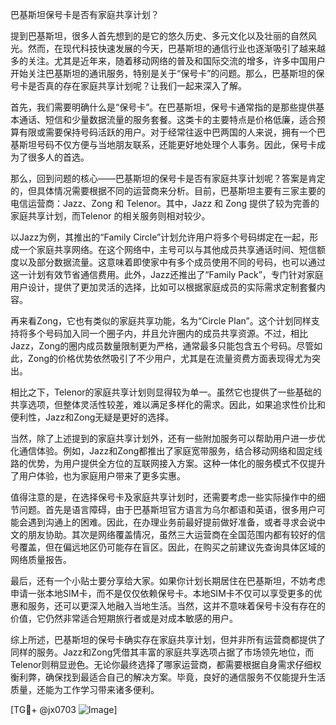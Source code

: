 巴基斯坦保号卡是否有家庭共享计划？

提到巴基斯坦，很多人首先想到的是它的悠久历史、多元文化以及壮丽的自然风光。然而，在现代科技快速发展的今天，巴基斯坦的通信行业也逐渐吸引了越来越多的关注。尤其是近年来，随着移动网络的普及和国际交流的增多，许多中国用户开始关注巴基斯坦的通讯服务，特别是关于“保号卡”的问题。那么，巴基斯坦的保号卡是否真的存在家庭共享计划呢？让我们一起来深入了解。

首先，我们需要明确什么是“保号卡”。在巴基斯坦，保号卡通常指的是那些提供基本通话、短信和少量数据流量的服务套餐。这类卡的主要特点是价格低廉，适合预算有限或需要保持号码活跃的用户。对于经常往返中巴两国的人来说，拥有一个巴基斯坦号码不仅方便与当地朋友联系，还能更好地处理个人事务。因此，保号卡成为了很多人的首选。

那么，回到问题的核心——巴基斯坦的保号卡是否有家庭共享计划呢？答案是肯定的，但具体情况需要根据不同的运营商来分析。目前，巴基斯坦主要有三家主要的电信运营商：Jazz、Zong 和 Telenor。其中，Jazz 和 Zong 提供了较为完善的家庭共享计划，而Telenor 的相关服务则相对较少。

以Jazz为例，其推出的“Family Circle”计划允许用户将多个号码绑定在一起，形成一个家庭共享网络。在这个网络中，主号可以与其他成员共享通话时间、短信额度以及部分数据流量。这意味着即使家中有多个成员使用不同的号码，也可以通过这一计划有效节省通信费用。此外，Jazz还推出了“Family Pack”，专门针对家庭用户设计，提供了更加灵活的选择，比如可以根据家庭成员的实际需求定制套餐内容。

再来看Zong，它也有类似的家庭共享功能，名为“Circle Plan”。这个计划同样支持将多个号码加入同一个圈子内，并且允许圈内的成员共享资源。不过，相比Jazz，Zong的圈内成员数量限制更为严格，通常最多只能包含五个号码。尽管如此，Zong的价格优势依然吸引了不少用户，尤其是在流量资费方面表现得尤为突出。

相比之下，Telenor的家庭共享计划则显得较为单一。虽然它也提供了一些基础的共享选项，但整体灵活性较差，难以满足多样化的需求。因此，如果追求性价比和便利性，Jazz和Zong无疑是更好的选择。

当然，除了上述提到的家庭共享计划外，还有一些附加服务可以帮助用户进一步优化通信体验。例如，Jazz和Zong都推出了家庭宽带服务，结合移动网络和固定线路的优势，为用户提供全方位的互联网接入方案。这种一体化的服务模式不仅提升了用户体验，也为家庭用户带来了更多实惠。

值得注意的是，在选择保号卡及家庭共享计划时，还需要考虑一些实际操作中的细节问题。首先是语言障碍，由于巴基斯坦官方语言为乌尔都语和英语，很多用户可能会遇到沟通上的困难。因此，在办理业务前最好提前做好准备，或者寻求会说中文的朋友协助。其次是网络覆盖情况，虽然三大运营商在全国范围内都有较好的信号覆盖，但在偏远地区仍可能存在盲区。因此，在购买之前建议先查询具体区域的网络质量报告。

最后，还有一个小贴士要分享给大家。如果你计划长期居住在巴基斯坦，不妨考虑申请一张本地SIM卡，而不是仅仅依赖保号卡。本地SIM卡不仅可以享受更多的优惠和服务，还可以更深入地融入当地生活。当然，这并不意味着保号卡没有存在的价值，它仍然非常适合短期旅行者或是对成本敏感的用户。

综上所述，巴基斯坦的保号卡确实存在家庭共享计划，但并非所有运营商都提供了同样的服务。Jazz和Zong凭借其丰富的家庭共享选项占据了市场领先地位，而Telenor则稍显逊色。无论你最终选择了哪家运营商，都需要根据自身需求仔细权衡利弊，确保找到最适合自己的解决方案。毕竟，良好的通信服务不仅能提升生活质量，还能为工作学习带来诸多便利。

[TG💪+ @jx0703 ![Image](https://github.com/user-attachments/assets/dbca1d08-cadb-493c-b0ec-ad6f7a83f270)]